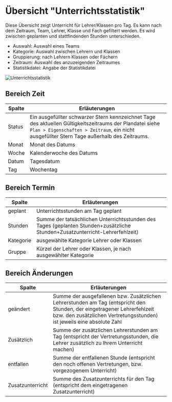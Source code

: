 # Übersicht "Unterrichtsstatistik"

Diese Übersicht zeigt Unterricht für Lehrer/Klassen pro Tag. Es kann nach dem Zeitraum, Team, Lehrer, Klasse und Fach gefiltert werden. Es wird zwischen geplanten und stattfindenden Stunden unterschieden.

* Auswahl: Auswahl eines Teams
* Kategorie: Auswahl zwischen Lehrern und Klassen
* Gruppierung: nach Lehrern Klassen oder Fächern
* Zeitraum: Auswahl des anzuzeigenden Zeitraumes
* Statistikdatei: Angabe der Statistikdatei

![Unterrichtsstatistik](/assets/images/UNTERRICHTSSTA.png)

## Bereich Zeit

Spalte | Erläuterungen
--------|-------------------------------------------
Status | Ein ausgefüllter schwarzer Stern kennzeichnet Tage des aktuellen Gültigkeitszeitraums der Plandatei siehe ``Plan > Eigenschaften > Zeitraum``, ein nicht ausgefüllter Stern Tage außerhalb des Zeitraums.
Monat | Monat des Datums
Woche | Kalenderwoche des Datums
Datum | Tagesdatum
Tag | Wochentag

## Bereich Termin

Spalte | Erläuterungen
--------|-------------------------------------------
geplant | Unterrichtsstunden am Tag geplant
Stunden | Summe der tatsächlichen Unterrichtsstunden des Tages (geplanten Stunden+zusätzliche Stunden+Zusatzunterricht-Lehrerfehlzeit)
Kategorie |ausgewählte Kategorie Lehrer oder Klassen
Gruppe | Kürzel der Lehrer oder Klassen, je nach ausgewählter Kategorie

## Bereich Änderungen

Spalte | Erläuterungen
--------|-------------------------------------------
geändert | Summe der ausgefallenen bzw. Zusätzlichen Lehrerstunden am Tag (entspricht den Stunden, der eingetragener Lehrerfehlzeit bzw. den zusätzlichen Vertretungsstunden) ist jeweils eine absolute Zahl
Zusätzlich |Summe der zusätzlichen Lehrerstunden am Tag (entspricht der Vertretungsstunden, die Lehrer zusätzlich zu Ihrem Unterricht machen)
entfallen | Summe der entfallenen Stunde (entspricht den noch offenen Vertretungen, bzw. vorgezogenem Unterricht)
Zusatzunterricht |  Summe des Zusatzunterrichts für den Tag (entspricht dem eingetragenen Zusatzunterricht)
